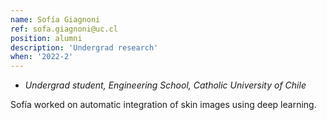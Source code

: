 ```yaml
---
name: Sofía Giagnoni
ref: sofa.giagnoni@uc.cl
position: alumni
description: 'Undergrad research'
when: '2022-2'
---
```


- _Undergrad student, Engineering School, Catholic University of Chile_

Sofía worked on automatic integration of skin images using deep learning.